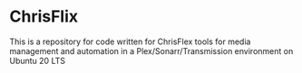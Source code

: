 # ChrisFlix
This is a repository for code written for ChrisFlex tools for media management and automation in a Plex/Sonarr/Transmission environment on Ubuntu 20 LTS
